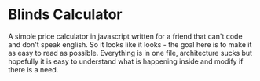 # Blinds Calculator

A simple price calculator in javascript written for a friend that can't code and don't speak english. So it looks like it looks - the goal here is to make it as easy to read as possible. Everything is in one file, architecture sucks but hopefully it is easy to understand what is happening inside and modify if there is a need.
